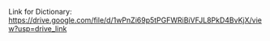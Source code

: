 Link for Dictionary:
https://drive.google.com/file/d/1wPnZi69p5tPGFWRiBiVFJL8PkD4BvKjX/view?usp=drive_link
